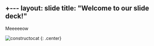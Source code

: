 +---
layout: slide
title: "Welcome to our slide deck!"
---

Meeeeeow

![constructocat](https://octodex.github.com/images/constructocat2.jpg)
{: .center}
